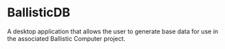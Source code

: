 # BallisticDB
A desktop application that allows the user to generate base data for use in the associated Ballistic Computer project.
